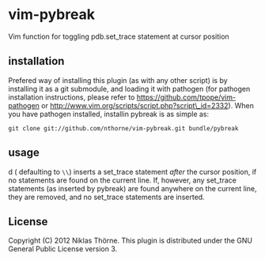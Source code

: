 vim-pybreak
===========

Vim function for toggling pdb.set\_trace statement at cursor position

installation
------------
Prefered way of installing this plugin (as with any other script) is by 
installing it as a git submodule, and loading it with pathogen (for pathogen
installation instructions, please refer to https://github.com/tpope/vim-pathogen
or http://www.vim.org/scripts/script.php?script\_id=2332). When you have
pathogen installed, installin pybreak is as simple as:

    git clone git://github.com/nthorne/vim-pybreak.git bundle/pybreak

usage
-----
<localleader>d (<localleader> defaulting to `\\`) inserts a set\_trace statement
_after_ the cursor position, if no statements are found on the current line. If,
however, any set\_trace statements (as inserted by pybreak) are found anywhere
on the current line, they are removed, and no set\_trace statements are
inserted.

License
-------
Copyright (C) 2012 Niklas Thörne. This plugin is distributed under the
GNU General Public License version 3.
